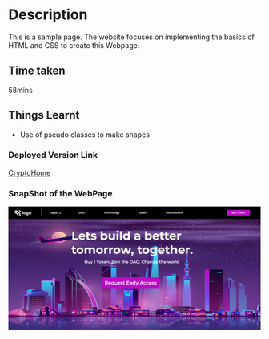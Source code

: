 # Description
This is a sample page. The website focuses on implementing the basics of HTML and CSS to create this Webpage.
## Time taken
58mins
## Things Learnt

- Use of pseudo classes to make shapes

### Deployed Version Link

[CryptoHome]()

### SnapShot of the WebPage

![CryptoWebPage](./5.png)
